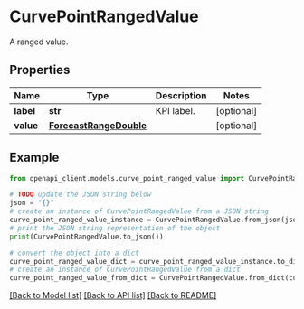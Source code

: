 # CurvePointRangedValue

A ranged value.

## Properties

Name | Type | Description | Notes
------------ | ------------- | ------------- | -------------
**label** | **str** | KPI label. | [optional] 
**value** | [**ForecastRangeDouble**](ForecastRangeDouble.md) |  | [optional] 

## Example

```python
from openapi_client.models.curve_point_ranged_value import CurvePointRangedValue

# TODO update the JSON string below
json = "{}"
# create an instance of CurvePointRangedValue from a JSON string
curve_point_ranged_value_instance = CurvePointRangedValue.from_json(json)
# print the JSON string representation of the object
print(CurvePointRangedValue.to_json())

# convert the object into a dict
curve_point_ranged_value_dict = curve_point_ranged_value_instance.to_dict()
# create an instance of CurvePointRangedValue from a dict
curve_point_ranged_value_from_dict = CurvePointRangedValue.from_dict(curve_point_ranged_value_dict)
```
[[Back to Model list]](../README.md#documentation-for-models) [[Back to API list]](../README.md#documentation-for-api-endpoints) [[Back to README]](../README.md)


